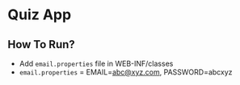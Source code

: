 # Quiz App

## How To Run?

- Add `email.properties` file in WEB-INF/classes
- `email.properties` = EMAIL=abc@xyz.com, PASSWORD=abcxyz
